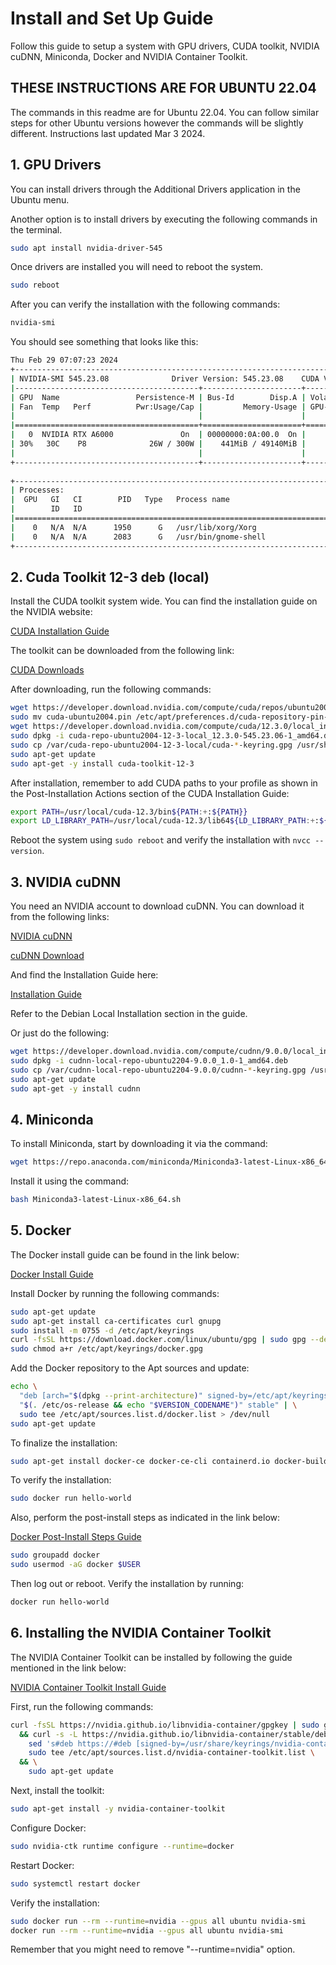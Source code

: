 # Install and Set Up Guide

Follow this guide to setup a system with GPU drivers, CUDA toolkit, NVIDIA cuDNN, Miniconda, Docker and NVIDIA Container Toolkit.

## THESE INSTRUCTIONS ARE FOR UBUNTU 22.04
The commands in this readme are for Ubuntu 22.04. You can follow similar steps for other Ubuntu versions however the commands will be slightly different. Instructions last updated Mar 3 2024.

## 1. GPU Drivers

You can install drivers through the Additional Drivers application in the Ubuntu menu.

Another option is to install drivers by executing the following commands in the terminal.
```bash
sudo apt install nvidia-driver-545
```

Once drivers are installed you will need to reboot the system.
```bash
sudo reboot
```

After you can verify the installation with the following commands:
```bash
nvidia-smi
```

You should see something that looks like this:
```bash
Thu Feb 29 07:07:23 2024       
+---------------------------------------------------------------------------------------+
| NVIDIA-SMI 545.23.08              Driver Version: 545.23.08    CUDA Version: 12.3     |
|-----------------------------------------+----------------------+----------------------+
| GPU  Name                 Persistence-M | Bus-Id        Disp.A | Volatile Uncorr. ECC |
| Fan  Temp   Perf          Pwr:Usage/Cap |         Memory-Usage | GPU-Util  Compute M. |
|                                         |                      |               MIG M. |
|=========================================+======================+======================|
|   0  NVIDIA RTX A6000               On  | 00000000:0A:00.0  On |                  Off |
| 30%   30C    P8              26W / 300W |    441MiB / 49140MiB |      4%      Default |
|                                         |                      |                  N/A |
+-----------------------------------------+----------------------+----------------------+
                                                                                         
+---------------------------------------------------------------------------------------+
| Processes:                                                                            |
|  GPU   GI   CI        PID   Type   Process name                            GPU Memory |
|        ID   ID                                                             Usage      |
|=======================================================================================|
|    0   N/A  N/A      1950      G   /usr/lib/xorg/Xorg                          212MiB |
|    0   N/A  N/A      2083      G   /usr/bin/gnome-shell                        146MiB |
+---------------------------------------------------------------------------------------+
```

## 2. Cuda Toolkit 12-3 deb (local)

Install the CUDA toolkit system wide. You can find the installation guide on the NVIDIA website:

[CUDA Installation Guide](https://docs.nvidia.com/cuda/cuda-installation-guide-linux/index.html#)

The toolkit can be downloaded from the following link:

[CUDA Downloads](https://developer.nvidia.com/cuda-downloads?target_os=Linux&target_arch=x86_64&Distribution=Ubuntu&target_version=20.04&target_type=deb_local)

After downloading, run the following commands:

```bash
wget https://developer.download.nvidia.com/compute/cuda/repos/ubuntu2004/x86_64/cuda-ubuntu2004.pin
sudo mv cuda-ubuntu2004.pin /etc/apt/preferences.d/cuda-repository-pin-600
wget https://developer.download.nvidia.com/compute/cuda/12.3.0/local_installers/cuda-repo-ubuntu2004-12-3-local_12.3.0-545.23.06-1_amd64.deb
sudo dpkg -i cuda-repo-ubuntu2004-12-3-local_12.3.0-545.23.06-1_amd64.deb
sudo cp /var/cuda-repo-ubuntu2004-12-3-local/cuda-*-keyring.gpg /usr/share/keyrings/
sudo apt-get update
sudo apt-get -y install cuda-toolkit-12-3
```

After installation, remember to add CUDA paths to your profile as shown in the Post-Installation Actions section of the CUDA Installation Guide:

```bash
export PATH=/usr/local/cuda-12.3/bin${PATH:+:${PATH}}
export LD_LIBRARY_PATH=/usr/local/cuda-12.3/lib64${LD_LIBRARY_PATH:+:${LD_LIBRARY_PATH}}
```

Reboot the system using `sudo reboot` and verify the installation with `nvcc --version`.

## 3. NVIDIA cuDNN

You need an NVIDIA account to download cuDNN. You can download it from the following links:

[NVIDIA cuDNN](https://developer.nvidia.com/cudnn)

[cuDNN Download](https://developer.nvidia.com/rdp/cudnn-download)

And find the Installation Guide here:

[Installation Guide](https://docs.nvidia.com/deeplearning/cudnn/install-guide/index.html)

Refer to the Debian Local Installation section in the guide.

Or just do the following:
```bash
wget https://developer.download.nvidia.com/compute/cudnn/9.0.0/local_installers/cudnn-local-repo-ubuntu2204-9.0.0_1.0-1_amd64.deb
sudo dpkg -i cudnn-local-repo-ubuntu2204-9.0.0_1.0-1_amd64.deb
sudo cp /var/cudnn-local-repo-ubuntu2204-9.0.0/cudnn-*-keyring.gpg /usr/share/keyrings/
sudo apt-get update
sudo apt-get -y install cudnn
```
## 4. Miniconda

To install Miniconda, start by downloading it via the command:

```bash
wget https://repo.anaconda.com/miniconda/Miniconda3-latest-Linux-x86_64.sh
```

Install it using the command:

```bash
bash Miniconda3-latest-Linux-x86_64.sh
```

## 5. Docker

The Docker install guide can be found in the link below:

[Docker Install Guide](https://docs.docker.com/engine/install/ubuntu/)

Install Docker by running the following commands:

```bash
sudo apt-get update
sudo apt-get install ca-certificates curl gnupg
sudo install -m 0755 -d /etc/apt/keyrings
curl -fsSL https://download.docker.com/linux/ubuntu/gpg | sudo gpg --dearmor -o /etc/apt/keyrings/docker.gpg
sudo chmod a+r /etc/apt/keyrings/docker.gpg
```

Add the Docker repository to the Apt sources and update:

```bash
echo \
  "deb [arch="$(dpkg --print-architecture)" signed-by=/etc/apt/keyrings/docker.gpg] https://download.docker.com/linux/ubuntu \
  "$(. /etc/os-release && echo "$VERSION_CODENAME")" stable" | \
  sudo tee /etc/apt/sources.list.d/docker.list > /dev/null
sudo apt-get update
```

To finalize the installation:

```bash
sudo apt-get install docker-ce docker-ce-cli containerd.io docker-buildx-plugin docker-compose-plugin
```

To verify the installation:

```bash
sudo docker run hello-world
```

Also, perform the post-install steps as indicated in the link below:

[Docker Post-Install Steps Guide](https://docs.docker.com/engine/install/linux-postinstall/)

```bash
sudo groupadd docker
sudo usermod -aG docker $USER
```

Then log out or reboot. Verify the installation by running:

```bash
docker run hello-world
```

## 6. Installing the NVIDIA Container Toolkit 

The NVIDIA Container Toolkit can be installed by following the guide mentioned in the link below:

[NVIDIA Container Toolkit Install Guide](https://docs.nvidia.com/datacenter/cloud-native/container-toolkit/latest/install-guide.html)

First, run the following commands:

```bash
curl -fsSL https://nvidia.github.io/libnvidia-container/gpgkey | sudo gpg --dearmor -o /usr/share/keyrings/nvidia-container-toolkit-keyring.gpg \
  && curl -s -L https://nvidia.github.io/libnvidia-container/stable/deb/nvidia-container-toolkit.list | \
    sed 's#deb https://#deb [signed-by=/usr/share/keyrings/nvidia-container-toolkit-keyring.gpg] https://#g' | \
    sudo tee /etc/apt/sources.list.d/nvidia-container-toolkit.list \
  && \
    sudo apt-get update
```

Next, install the toolkit:

```bash
sudo apt-get install -y nvidia-container-toolkit
```

Configure Docker:

```bash
sudo nvidia-ctk runtime configure --runtime=docker
```

Restart Docker:

```bash
sudo systemctl restart docker
```

Verify the installation:

```bash
sudo docker run --rm --runtime=nvidia --gpus all ubuntu nvidia-smi
docker run --rm --runtime=nvidia --gpus all ubuntu nvidia-smi
```

Remember that you might need to remove  "--runtime=nvidia" option.
